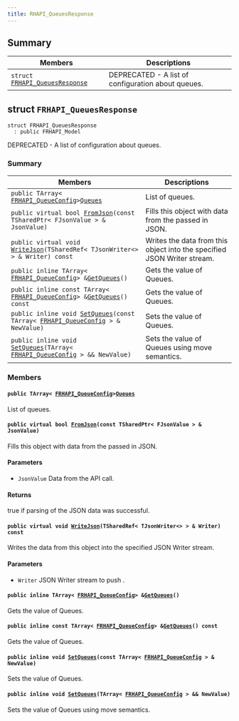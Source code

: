```yaml
---
title: RHAPI_QueuesResponse
---
```


## Summary

 Members                        | Descriptions                                
--------------------------------|---------------------------------------------
`struct `[`FRHAPI_QueuesResponse`](#structFRHAPI__QueuesResponse) | DEPRECATED - A list of configuration about queues.

## struct `FRHAPI_QueuesResponse` <a id="structFRHAPI__QueuesResponse"></a>

```
struct FRHAPI_QueuesResponse
  : public FRHAPI_Model
```

DEPRECATED - A list of configuration about queues.

### Summary

 Members                        | Descriptions                                
--------------------------------|---------------------------------------------
`public TArray< `[`FRHAPI_QueueConfig`](RHAPI_QueueConfig.md#structFRHAPI__QueueConfig)` > `[`Queues`](#structFRHAPI__QueuesResponse_1a53242423e1b15a69a599d22a44d5278b) | List of queues.
`public virtual bool `[`FromJson`](#structFRHAPI__QueuesResponse_1a5c49070521d3a51f4473ef63b2cf3528)`(const TSharedPtr< FJsonValue > & JsonValue)` | Fills this object with data from the passed in JSON.
`public virtual void `[`WriteJson`](#structFRHAPI__QueuesResponse_1a0acd96308a10f19c44ab660c31a6d00a)`(TSharedRef< TJsonWriter<> > & Writer) const` | Writes the data from this object into the specified JSON Writer stream.
`public inline TArray< `[`FRHAPI_QueueConfig`](RHAPI_QueueConfig.md#structFRHAPI__QueueConfig)` > & `[`GetQueues`](#structFRHAPI__QueuesResponse_1a77b4425e4af618d86a35396223044b07)`()` | Gets the value of Queues.
`public inline const TArray< `[`FRHAPI_QueueConfig`](RHAPI_QueueConfig.md#structFRHAPI__QueueConfig)` > & `[`GetQueues`](#structFRHAPI__QueuesResponse_1af4fe8170d86b4e985292e6e544fedc37)`() const` | Gets the value of Queues.
`public inline void `[`SetQueues`](#structFRHAPI__QueuesResponse_1a218b5995bb455cc238db8f7020e55a95)`(const TArray< `[`FRHAPI_QueueConfig`](RHAPI_QueueConfig.md#structFRHAPI__QueueConfig)` > & NewValue)` | Sets the value of Queues.
`public inline void `[`SetQueues`](#structFRHAPI__QueuesResponse_1ae4cb639d07facf18baafbc12b4c50cca)`(TArray< `[`FRHAPI_QueueConfig`](RHAPI_QueueConfig.md#structFRHAPI__QueueConfig)` > && NewValue)` | Sets the value of Queues using move semantics.

### Members

#### `public TArray< `[`FRHAPI_QueueConfig`](RHAPI_QueueConfig.md#structFRHAPI__QueueConfig)` > `[`Queues`](#structFRHAPI__QueuesResponse_1a53242423e1b15a69a599d22a44d5278b) <a id="structFRHAPI__QueuesResponse_1a53242423e1b15a69a599d22a44d5278b"></a>

List of queues.

#### `public virtual bool `[`FromJson`](#structFRHAPI__QueuesResponse_1a5c49070521d3a51f4473ef63b2cf3528)`(const TSharedPtr< FJsonValue > & JsonValue)` <a id="structFRHAPI__QueuesResponse_1a5c49070521d3a51f4473ef63b2cf3528"></a>

Fills this object with data from the passed in JSON.

#### Parameters
* `JsonValue` Data from the API call.

#### Returns
true if parsing of the JSON data was successful.

#### `public virtual void `[`WriteJson`](#structFRHAPI__QueuesResponse_1a0acd96308a10f19c44ab660c31a6d00a)`(TSharedRef< TJsonWriter<> > & Writer) const` <a id="structFRHAPI__QueuesResponse_1a0acd96308a10f19c44ab660c31a6d00a"></a>

Writes the data from this object into the specified JSON Writer stream.

#### Parameters
* `Writer` JSON Writer stream to push .

#### `public inline TArray< `[`FRHAPI_QueueConfig`](RHAPI_QueueConfig.md#structFRHAPI__QueueConfig)` > & `[`GetQueues`](#structFRHAPI__QueuesResponse_1a77b4425e4af618d86a35396223044b07)`()` <a id="structFRHAPI__QueuesResponse_1a77b4425e4af618d86a35396223044b07"></a>

Gets the value of Queues.

#### `public inline const TArray< `[`FRHAPI_QueueConfig`](RHAPI_QueueConfig.md#structFRHAPI__QueueConfig)` > & `[`GetQueues`](#structFRHAPI__QueuesResponse_1af4fe8170d86b4e985292e6e544fedc37)`() const` <a id="structFRHAPI__QueuesResponse_1af4fe8170d86b4e985292e6e544fedc37"></a>

Gets the value of Queues.

#### `public inline void `[`SetQueues`](#structFRHAPI__QueuesResponse_1a218b5995bb455cc238db8f7020e55a95)`(const TArray< `[`FRHAPI_QueueConfig`](RHAPI_QueueConfig.md#structFRHAPI__QueueConfig)` > & NewValue)` <a id="structFRHAPI__QueuesResponse_1a218b5995bb455cc238db8f7020e55a95"></a>

Sets the value of Queues.

#### `public inline void `[`SetQueues`](#structFRHAPI__QueuesResponse_1ae4cb639d07facf18baafbc12b4c50cca)`(TArray< `[`FRHAPI_QueueConfig`](RHAPI_QueueConfig.md#structFRHAPI__QueueConfig)` > && NewValue)` <a id="structFRHAPI__QueuesResponse_1ae4cb639d07facf18baafbc12b4c50cca"></a>

Sets the value of Queues using move semantics.

